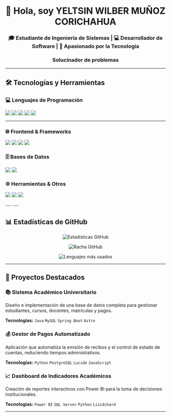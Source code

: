 <h1 align="center">👋 Hola, soy YELTSIN WILBER MUÑOZ CORICHAHUA</h1>
<h3 align="center">🎓 Estudiante de Ingeniería de Sistemas | 💻 Desarrollador de Software | 🚀 Apasionado por la Tecnología</h3>
<h3 align="center"> Solucinador de problemas </h3>

---

## 🛠️ **Tecnologías y Herramientas**

### 💻 **Lenguajes de Programación**
<p>
  <img src="https://img.shields.io/badge/Python-3776AB?style=for-the-badge&logo=python&logoColor=white" />
  <img src="https://img.shields.io/badge/Java-ED8B00?style=for-the-badge&logo=java&logoColor=white" />
  <img src="https://img.shields.io/badge/JavaScript-F7DF1E?style=for-the-badge&logo=javascript&logoColor=black" />
  <img src="https://img.shields.io/badge/C++-00599C?style=for-the-badge&logo=c%2B%2B&logoColor=white" />
  <img src="https://img.shields.io/badge/C-A8B9CC?style=for-the-badge&logo=c&logoColor=black" />
</p>

---
### 🌐 **Frontend & Frameworks**
<p>
  <img src="https://img.shields.io/badge/Astro-FF5D01?style=for-the-badge&logo=astro&logoColor=white" />
  <img src="https://img.shields.io/badge/React-61DAFB?style=for-the-badge&logo=react&logoColor=black" />
  <img src="https://img.shields.io/badge/Lucide-FF6B35?style=for-the-badge&logo=lightning&logoColor=white" />
  <img src="https://img.shields.io/badge/Lisidchard-4A90E2?style=for-the-badge&logo=library&logoColor=white" />
</p>

### 🗄️ **Bases de Datos**
<p>
  <img src="https://img.shields.io/badge/MySQL-4479A1?style=for-the-badge&logo=mysql&logoColor=white" />
  <img src="https://img.shields.io/badge/SQL%20Server-CC2927?style=for-the-badge&logo=microsoft-sql-server&logoColor=white" />
</p>

### ⚙️ **Herramientas & Otros**
<p>
  <img src="https://img.shields.io/badge/Git-F05032?style=for-the-badge&logo=git&logoColor=white" />
  <img src="https://img.shields.io/badge/VS%20Code-007ACC?style=for-the-badge&logo=visual-studio-code&logoColor=white" />
  <img src="https://img.shields.io/badge/Power%20BI-F2C811?style=for-the-badge&logo=powerbi&logoColor=black" />
</p>
---
---

## 📊 **Estadísticas de GitHub**

<div align="center">
  
  ![Estadísticas GitHub](https://github-readme-stats.vercel.app/api?username=Yeltsin-MC&show_icons=true&theme=radical&hide_border=true)

  ![Racha GitHub](https://streak-stats.demolab.com?user=Yeltsin-MC&theme=radical&hide_border=true)
  
  ![Lenguajes más usados](https://github-readme-stats.vercel.app/api/top-langs/?username=Yeltsin-MC&layout=compact&theme=radical&hide_border=true)

</div>

---


## 🚀 **Proyectos Destacados**

### 📚 **Sistema Académico Universitario**
Diseño e implementación de una base de datos completa para gestionar estudiantes, cursos, docentes, matrículas y pagos.

**Tecnologías:** `Java` `MySQL` `Spring Boot` `Astro`

### 💰 **Gestor de Pagos Automatizado**
Aplicación que automatiza la emisión de recibos y el control de estado de cuentas, reduciendo tiempos administrativos.

**Tecnologías:** `Python` `PostgreSQL` `Lucide` `JavaScript`

### 📈 **Dashboard de Indicadores Académicos**
Creación de reportes interactivos con Power BI para la toma de decisiones institucionales.

**Tecnologías:** `Power BI` `SQL Server` `Python` `Lisidchard`

---
